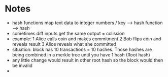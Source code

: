 # Notes

- hash functions map text data to integer numbers / key  --> hash function  --> hash
- sometimes diff inputs get the same output = colission
- example: 1 Alice calls coin and makes commitment 2 Bob flips coin and reveals result 3 Alice reveals what she committed
- situation: block has 10 transactions = 10 hashes. Those hashes are being combined in a merkle tree until you have 1 hash (Root hash)
- any little change would result in other root hash so the block would then be invalid
- 
